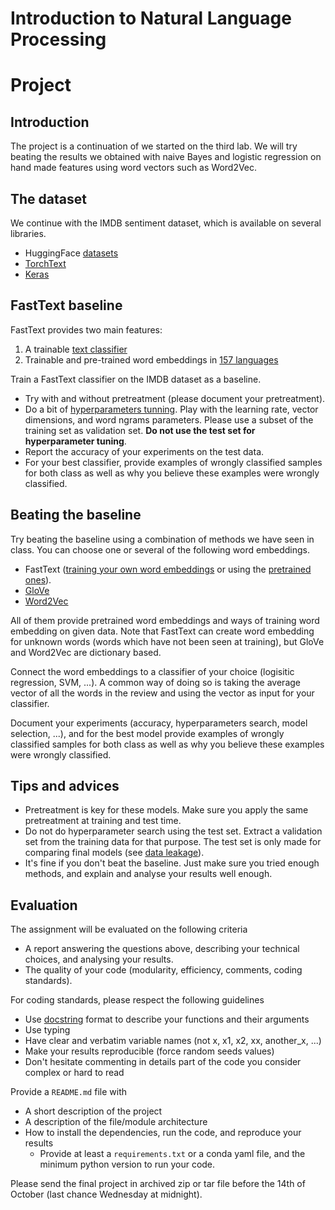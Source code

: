 # Introduction to Natural Language Processing
# Project

## Introduction

The project is a continuation of we started on the third lab. We will try beating the results we obtained with naive Bayes and logistic regression on hand made features using word vectors such as Word2Vec.

## The dataset

We continue with the IMDB sentiment dataset, which is available on several libraries.
* HuggingFace [datasets](https://huggingface.co/docs/datasets/)
* [TorchText](http://pytorch.org/text/master/datasets.html?highlight=imdb#torchtext.datasets.IMDB)
* [Keras](https://keras.io/api/datasets/imdb/)

## FastText baseline

FastText provides two main features:
1. A trainable [text classifier](https://fasttext.cc/docs/en/supervised-tutorial.html)
2. Trainable and pre-trained word embeddings in [157 languages](https://github.com/facebookresearch/fastText/blob/master/docs/crawl-vectors.md)

Train a FastText classifier on the IMDB dataset as a baseline.
* Try with and without pretreatment (please document your pretreatment).
* Do a bit of [hyperparameters tunning](https://fasttext.cc/docs/en/autotune.html). Play with the learning rate, vector dimensions, and word ngrams parameters. Please use a subset of the training set as validation set. **Do not use the test set for hyperparameter tuning**.
* Report the accuracy of your experiments on the test data.
* For your best classifier, provide examples of wrongly classified samples for both class as well as why you believe these examples were wrongly classified.

## Beating the baseline

Try beating the baseline using a combination of methods we have seen in class. You can choose one or several of the following word embeddings.
* FastText ([training your own word embeddings](https://fasttext.cc/docs/en/unsupervised-tutorial.html) or using the [pretrained ones](https://github.com/facebookresearch/fastText/blob/master/docs/crawl-vectors.md)).
* [GloVe](https://github.com/stanfordnlp/GloVe)
* [Word2Vec](https://radimrehurek.com/gensim/models/word2vec.html)

All of them provide pretrained word embeddings and ways of training word embedding on given data. Note that FastText can create word embedding for unknown words (words which have not been seen at training), but GloVe and Word2Vec are dictionary based.

Connect the word embeddings to a classifier of your choice (logisitic regression, SVM, ...). A common way of doing so is taking the average vector of all the words in the review and using the vector as input for your classifier.

Document your experiments (accuracy, hyperparameters search, model selection, ...), and for the best model provide examples of wrongly classified samples for both class as well as why you believe these examples were wrongly classified.

## Tips and advices

* Pretreatment is key for these models. Make sure you apply the same pretreatment at training and test time.
* Do not do hyperparameter search using the test set. Extract a validation set from the training data for that purpose. The test set is only made for comparing final models (see [data leakage](https://en.wikipedia.org/wiki/Leakage_%28machine_learning%29)).
* It's fine if you don't beat the baseline. Just make sure you tried enough methods, and explain and analyse your results well enough.

## Evaluation

The assignment will be evaluated on the following criteria

* A report answering the questions above, describing your technical choices, and analysing your results.
* The quality of your code (modularity, efficiency, comments, coding standards).

For coding standards, please respect the following guidelines
* Use [docstring](https://www.programiz.com/python-programming/docstrings) format to describe your functions and their arguments
* Use typing
* Have clear and verbatim variable names (not x, x1, x2, xx, another_x, ...)
* Make your results reproducible (force random seeds values)
* Don't hesitate commenting in details part of the code you consider complex or hard to read

Provide a `README.md` file with 
* A short description of the project
* A description of the file/module architecture
* How to install the dependencies, run the code, and reproduce your results
  * Provide at least a `requirements.txt` or a conda yaml file, and the minimum python version to run your code.

Please send the final project in archived zip or tar file before the 14th of October (last chance Wednesday at midnight).